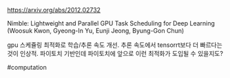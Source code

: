 https://arxiv.org/abs/2012.02732

Nimble: Lightweight and Parallel GPU Task Scheduling for Deep Learning (Woosuk Kwon, Gyeong-In Yu, Eunji Jeong, Byung-Gon Chun)

gpu 스케쥴링 최적화로 학습/추론 속도 개선. 추론 속도에서 tensorrt보다 더 빠르다는 것이 인상적. 파이토치 기반인데 파이토치에 앞으로 이런 최적화가 도입될 수 있을지도?

#computation